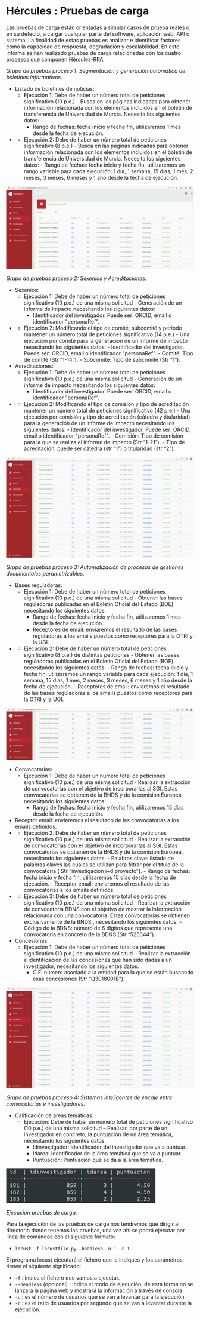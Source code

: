 # Hércules : Pruebas de carga



Las pruebas de carga están orientadas a simular casos de prueba reales o, en su defecto, a cargar cualquier parte del software, aplicación web, API o sistema. La finalidad de estas pruebas es analizar e identificar factores como la capacidad de respuesta, degradación y escalabilidad. En este informe se han realizado pruebas de carga relacionadas con los cuatro procesos que componen Hércules\-RPA.

*Grupo de pruebas proceso 1: Segmentación y generación automática de boletines informativos.*

* Listado de boletines de noticias:
	+ Ejecución 1: Debe de haber un número total de peticiones significativo (10 p.e.) \- Busca en las páginas indicadas para obtener información relacionada con los elementos incluidos en el boletín de transferencia de Universidad de Murcia. Necesita los siguientes datos:
		- Rango de fechas: fecha inicio y fecha fin, utilizaremos 1 mes desde la fecha de ejecución.
* + Ejecución 2: Debe de haber un número total de peticiones significativo (8 p.e.) \- Busca en las páginas indicadas para obtener información relacionada con los elementos incluidos en el boletín de transferencia de Universidad de Murcia. Necesita los siguientes datos:
		- Rango de fechas: fecha inicio y fecha fin, utilizaremos un rango variable para cada ejecución: 1 día, 1 semana, 15 días, 1 mes, 2 meses, 3 meses, 6 meses y 1 año desde la fecha de ejecución.

![](/attachments/598147193/620855396.png)

*Grupo de pruebas proceso 2: Sexenios y Acreditaciones.*

* Sexenios:
	+ Ejecución 1: Debe de haber un número total de peticiones significativo (10 p.e.) de una misma solicitud \- Generación de un informe de impacto necesitando los siguientes datos:
		- Identificador del investigador. Puede ser: ORCID, email o identificador "personaRef".
* + Ejecución 2: Modificando el tipo de comité, subcomité y periodo mantener un número total de peticiones significativo (14 p.e.) \- Una ejecución por comité para la generación de un informe de impacto necesitando los siguientes datos:
		- Identificador del investigador. Puede ser: ORCID, email o identificador "personaRef".
		- Comité: Tipo de comité (Str “1\-14”).
		- Subcomité: Tipo de subcomité (Str “1”).
* Acreditaciones:
	+ Ejecución 1: Debe de haber un número total de peticiones significativo (10 p.e.) de una misma solicitud \- Generación de un informe de impacto necesitando los siguientes datos:
		- Identificador del investigador. Puede ser: ORCID, email o identificador "personaRef".
* + Ejecución 2: Modificando el tipo de comisión y tipo de acreditación mantener un número total de peticiones significativo (42 p.e.) \- Una ejecución por comisión y tipo de acreditación (cátedra y titularidad) para la generación de un informe de impacto necesitando los siguientes datos:
		- Identificador del investigador. Puede ser: ORCID, email o identificador "personaRef".
		- Comisión: Tipo de comisión para la que se realiza el informe de impacto (Str “1\-21”).
		- Tipo de acreditación: puede ser cátedra (str “1”) o titularidad (str “2”).

![](/attachments/598147193/620855398.png)

*Grupo de pruebas proceso 3: Automatización de procesos de gestiones documentales parametrizables.*

* Bases reguladoras:
	+ Ejecución 1: Debe de haber un número total de peticiones significativo (10 p.e.) de una misma solicitud \- Obtener las bases reguladoras publicadas en el Boletín Oficial del Estado (BOE) necesitando los siguientes datos:
		- Rango de fechas: fecha inicio y fecha fin, utilizaremos 1 mes desde la fecha de ejecución.
		- Receptores de email: enviaremos el resultado de las bases reguladoras a los emails puestos como receptores para la OTRI y la UGI.
* + Ejecución 2: Debe de haber un número total de peticiones significativo (8 p.e.) de distintas peticiones \- Obtener las bases reguladoras publicadas en el Boletín Oficial del Estado (BOE) necesitando los siguientes datos:
		- Rango de fechas: fecha inicio y fecha fin, utilizaremos un rango variable para cada ejecución: 1 día, 1 semana, 15 días, 1 mes, 2 meses, 3 meses, 6 meses y 1 año desde la fecha de ejecución.
		- Receptores de email: enviaremos el resultado de las bases reguladoras a los emails puestos como receptores para la OTRI y la UGI.

![](/attachments/598147193/620855399.png)

* Convocatorias:
	+ Ejecución 1: Debe de haber un número total de peticiones significativo (10 p.e.) de una misma solicitud \- Realizar la extracción de convocatorias con el objetivo de incorporarlas al SGI. Estas convocatorias se obtienen de la BNDS y de la comisión Europea, necesitando los siguientes datos:
		- Rango de fechas: fecha inicio y fecha fin, utilizaremos 15 días desde la fecha de ejecución.
* Receptor email: enviaremos el resultado de las convocatorias a los emails definidos.
* + Ejecución 2: Debe de haber un número total de peticiones significativo (10 p.e.) de una misma solicitud \- Realizar la extracción de convocatorias con el objetivo de incorporarlas al SGI. Estas convocatorias se obtienen de la BNDS y de la comisión Europea, necesitando los siguientes datos:
		- Palabras clave: listado de palabras claves las cuales se utilizan para filtrar por el título de la convocatoria ( Str “investigacion i\+d proyecto”).
		- Rango de fechas: fecha inicio y fecha fin, utilizaremos 15 días desde la fecha de ejecución.
		- Receptor email: enviaremos el resultado de las convocatorias a los emails definidos.
* + Ejecución 3: Debe de haber un número total de peticiones significativo (10 p.e.) de una misma solicitud \- Realizar la extracción de convocatoria BDNS con el objetivo de mostrar la información relacionada con una convocatoria. Estas convocatorias se obtienen exclusivamente de la BNDS , necesitando los siguientes datos:
		- Código de la BDNS: número de 6 dígitos que representa una convocatoria en concreto de la BDNS (Str “525644”).
* Concesiones:
	+ Ejecución 1: Debe de haber un número total de peticiones significativo (10 p.e.) de una misma solicitud – Realizar la extracción e identificación de las concesiones que han sido dadas a un investigador, necesitando los siguientes datos:
		- CIF: número asociado a la entidad para la que se están buscando esas concesiones (Str “Q3018001B”).

![](/attachments/598147193/620855400.png)

*Grupo de pruebas proceso 4: Sistemas inteligentes de encaje entre convocatorias e investigadores.*

* Calificación de áreas temáticas:
	+ Ejecución: Debe de haber un número total de peticiones significativo (10 p.e.) de una misma solicitud – Realizar, por parte de un investigador en concreto, la puntuación de un área temática, necesitando los siguientes datos:
		- Idinvestigador: Identificador del investigador que va a puntuar.
		- Idarea: Identificador de la área temática que se va a puntuar.
		- Puntuación: Puntuación que se da a la área temática.

![](/attachments/598147193/620855395.png)

*Ejecución pruebas de carga.*

Para la ejecución de las pruebas de carga nos tendremos que dirigir al directorio donde tenemos las pruebas, una vez ahí se podrá ejecutar por línea de comandos con el siguiente formato:

* `locust -f locustfile.py —headless -u 1 -r 1`

El programa locust ejecutará el fichero que le indiques y los parámetros tienen el siguiente significado:

* `-f` : indica el fichero que vamos a ejecutar.
* `--headless` (opcional) : indica el modo de ejecución, de esta forma no se lanzará la página web y mostrará la información a través de consola.
* `-u` : es el número de usuarios que se van a levantar para la ejecución.
* `-r` : es el ratio de usuarios por segundo que se van a levantar durante la ejecución.




